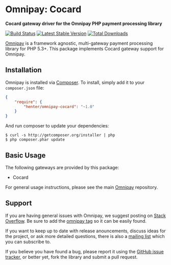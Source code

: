 # Omnipay: Cocard

**Cocard gateway driver for the Omnipay PHP payment processing library**

[![Build Status](https://travis-ci.org/SynerskillsTeam/omnipay-cocard.png?branch=master)](https://travis-ci.org/SynerskillsTeam/omnipay-cocard)
[![Latest Stable Version](https://poser.pugx.org/henter/omnipay-cocard/version.png)](https://packagist.org/packages/henter/omnipay-cocard)
[![Total Downloads](https://poser.pugx.org/henter/omnipay-cocard/d/total.png)](https://packagist.org/packages/henter/omnipay-cocard)

[Omnipay](https://github.com/thephpleague/omnipay) is a framework agnostic, multi-gateway payment
processing library for PHP 5.3+. This package implements Cocard gateway support for Omnipay.

## Installation

Omnipay is installed via [Composer](http://getcomposer.org/). To install, simply add it
to your `composer.json` file:

```json
{
    "require": {
        "henter/omnipay-cocard": "~1.0"
    }
}
```

And run composer to update your dependencies:

    $ curl -s http://getcomposer.org/installer | php
    $ php composer.phar update

## Basic Usage

The following gateways are provided by this package:

* Cocard

For general usage instructions, please see the main [Omnipay](https://github.com/thephpleague/omnipay)
repository.

## Support

If you are having general issues with Omnipay, we suggest posting on
[Stack Overflow](http://stackoverflow.com/). Be sure to add the
[omnipay tag](http://stackoverflow.com/questions/tagged/omnipay) so it can be easily found.

If you want to keep up to date with release anouncements, discuss ideas for the project,
or ask more detailed questions, there is also a [mailing list](https://groups.google.com/forum/#!forum/omnipay) which
you can subscribe to.

If you believe you have found a bug, please report it using the [GitHub issue tracker](https://github.com/SynerskillsTeam/omnipay-cocard/issues),
or better yet, fork the library and submit a pull request.
